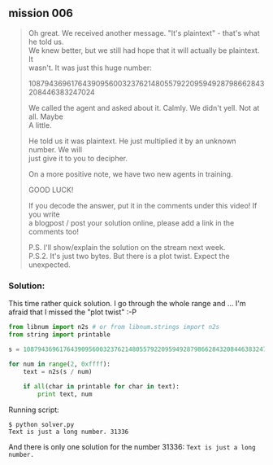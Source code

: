 ## mission 006

>Oh great. We received another message. "It's plaintext" - that's what he told us.<br>
>We knew better, but we still had hope that it will actually be plaintext. It <br>
>wasn't. It was just this huge number:
>
>    1087943696176439095600323762148055792209594928798662843208446383247024
>
>We called the agent and asked about it. Calmly. We didn't yell. Not at all. Maybe<br>
>A little.
>
>He told us it was plaintext. He just multiplied it by an unknown number. We will<br>
>just give it to you to decipher.
>
>On a more positive note, we have two new agents in training.
>
>GOOD LUCK!
>
>If you decode the answer, put it in the comments under this video! If you write<br>
>a blogpost / post your solution online, please add a link in the comments too!
>
>P.S. I'll show/explain the solution on the stream next week.<br>
>P.S.2. It's just two bytes. But there is a plot twist. Expect the unexpected.

### Solution:

This time rather quick solution. I go through the whole range and ... I'm afraid that I missed the "plot twist" :-P

```python
from libnum import n2s # or from libnum.strings import n2s
from string import printable

s = 1087943696176439095600323762148055792209594928798662843208446383247024

for num in range(2, 0xffff):
    text = n2s(s / num)
    
    if all(char in printable for char in text):
        print text, num
```

Running script:

```
$ python solver.py 
Text is just a long number. 31336
```

And there is only one solution for the number 31336: `Text is just a long number.`

